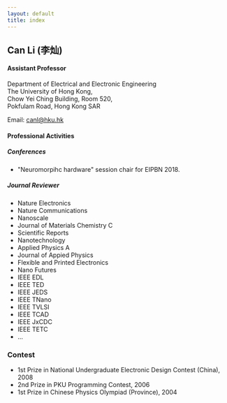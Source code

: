 ```yaml
---
layout: default
title: index
---
```


## Can Li (李灿)

#### Assistant Professor

Department of Electrical and Electronic Engineering  
The University of Hong Kong,  
Chow Yei Ching Building, Room 520,  
Pokfulam Road, Hong Kong SAR


Email: [canl@hku.hk](mailto:canl@hku.hk)


#### Professional Activities

##### Conferences
- "Neuromorpihc hardware" session chair for EIPBN 2018. 

##### Journal Reviewer
- Nature Electronics
- Nature Communications
- Nanoscale
- Journal of Materials Chemistry C
- Scientific Reports
- Nanotechnology
- Applied Physics A
- Journal of Appied Physics
- Flexible and Printed Electronics
- Nano Futures
- IEEE EDL
- IEEE TED
- IEEE JEDS
- IEEE TNano
- IEEE TVLSI
- IEEE TCAD
- IEEE JxCDC
- IEEE TETC
- ...

### Contest

- 1st Prize in National Undergraduate Electronic Design Contest (China), 2008
- 2nd Prize in PKU Programming Contest, 2006
- 1st Prize in Chinese Physics Olympiad (Province), 2004